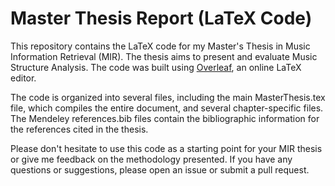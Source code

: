 # Master Thesis Report (LaTeX Code)

This repository contains the LaTeX code for my Master's Thesis in Music Information Retrieval (MIR). The thesis aims to present and evaluate Music Structure Analysis. The code was built using [Overleaf](https://www.overleaf.com/), an online LaTeX editor.

The code is organized into several files, including the main MasterThesis.tex file, which compiles the entire document, and several chapter-specific files. The Mendeley references.bib files contain the bibliographic information for the references cited in the thesis.

Please don't hesitate to use this code as a starting point for your MIR thesis or give me feedback on the methodology presented. If you have any questions or suggestions, please open an issue or submit a pull request.
